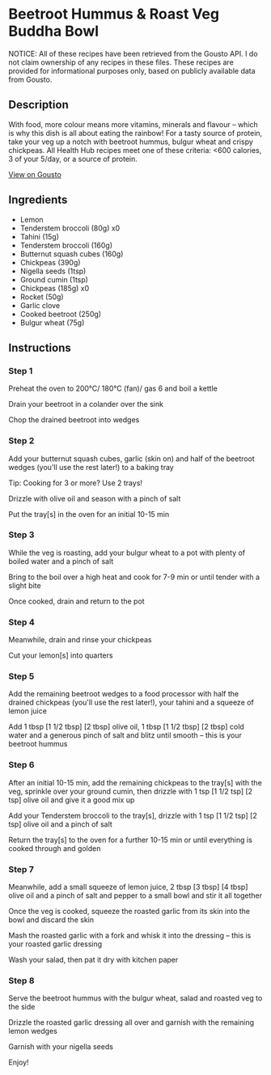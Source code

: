 # Beetroot Hummus & Roast Veg Buddha Bowl

NOTICE: All of these recipes have been retrieved from the Gousto API. I do not claim ownership of any recipes in these files. These recipes are provided for informational purposes only, based on publicly available data from Gousto.

## Description

With food, more colour means more vitamins, minerals and flavour – which is why this dish is all about eating the rainbow! For a tasty source of protein, take your veg up a notch with beetroot hummus, bulgur wheat and crispy chickpeas. All Health Hub recipes meet one of these criteria: <600 calories, 3 of your 5/day, or a source of protein.

[View on Gousto](https://www.gousto.co.uk/recipes/cookbook/beetroot-hummus-roast-veg-buddha-bowl)

## Ingredients

- Lemon
- Tenderstem broccoli (80g) x0
- Tahini (15g)
- Tenderstem broccoli (160g)
- Butternut squash cubes (160g)
- Chickpeas (390g)
- Nigella seeds (1tsp)
- Ground cumin (1tsp)
- Chickpeas (185g) x0
- Rocket (50g)
- Garlic clove
- Cooked beetroot (250g)
- Bulgur wheat (75g)

## Instructions


### Step 1

Preheat the oven to 200°C/ 180°C (fan)/ gas 6 and boil a kettle

Drain your beetroot in a colander over the sink

Chop the drained beetroot into wedges


### Step 2

Add your butternut squash cubes, garlic<span class="text-danger"> </span>(skin on) and half of the beetroot wedges (you'll use the rest later!) to a baking tray

Tip: Cooking for 3 or more? Use 2 trays!

Drizzle with olive oil and season with a pinch of salt

Put the tray[s] in the oven for an initial 10-15 min


### Step 3

While the veg is roasting, add your bulgur wheat to a pot with plenty of boiled water and a pinch of salt

Bring to the boil over a high heat and cook for 7-9 min or until tender with a slight bite

Once cooked, drain and return to the pot


### Step 4

Meanwhile, drain and rinse your chickpeas

Cut your lemon[s] into quarters


### Step 5

Add the remaining beetroot wedges to a food processor with half the drained chickpeas (you'll use the rest later!), your tahini and a squeeze of lemon juice

Add 1 tbsp<span class="text-danger"> <span class="text-purple">[1 1/2 tbsp]</span> [2 tbsp]</span> olive oil, 1 tbsp <span class="text-purple">[1 1/2 tbsp]</span> <span class="text-danger">[2 tbsp] </span>cold<span class="text-danger"> </span>water and a generous pinch of salt and blitz until smooth – this is your beetroot hummus


### Step 6

After an initial 10-15 min, add the remaining chickpeas to the tray[s] with the veg, sprinkle over your ground cumin, then drizzle with 1 tsp<span class="text-purple"> [1 1/2 tsp]</span> <span class="text-danger">[2 tsp]</span> olive oil and give it a good mix up

Add your Tenderstem broccoli to the tray[s], drizzle with 1 tsp <span class="text-purple">[1 1/2 tsp]</span> <span class="text-danger">[2 tsp]</span> olive oil and a pinch of salt

Return the tray[s] to the oven for a further 10-15 min or until everything is cooked through and golden


### Step 7

Meanwhile, add a small squeeze of lemon juice, 2 tbsp <span class="text-purple">[3 tbsp]</span><span class="text-danger"> [4 tbsp] </span>olive oil and a pinch of salt and pepper to a small bowl and stir it all together

Once the veg is cooked, squeeze the roasted garlic from its skin into the bowl and discard the skin

Mash the roasted garlic with a fork and whisk it into the dressing – this is your roasted garlic dressing

Wash your salad, then pat it dry with kitchen paper

### Step 8

Serve the beetroot hummus with the bulgur wheat, salad and roasted veg to the side

Drizzle the roasted garlic dressing all over and garnish with the remaining lemon wedges

Garnish with your nigella seeds

Enjoy!

